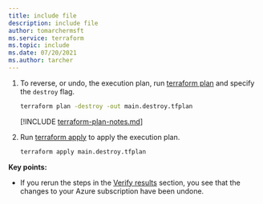```yaml
---
title: include file
description: include file
author: tomarchermsft
ms.service: terraform
ms.topic: include
ms.date: 07/20/2021
ms.author: tarcher
---
```


1. To reverse, or undo, the execution plan, run [terraform plan](https://www.terraform.io/docs/commands/plan.html) and specify the `destroy` flag.

    ```cmd
    terraform plan -destroy -out main.destroy.tfplan
    ```

    [!INCLUDE [terraform-plan-notes.md](terraform-plan-notes.md)]

1. Run [terraform apply](https://www.terraform.io/docs/commands/apply.html) to apply the execution plan.

    ```cmd
    terraform apply main.destroy.tfplan
    ```

**Key points:**

- If you rerun the steps in the [Verify results](#verify_results) section, you see that the changes to your Azure subscription have been undone.